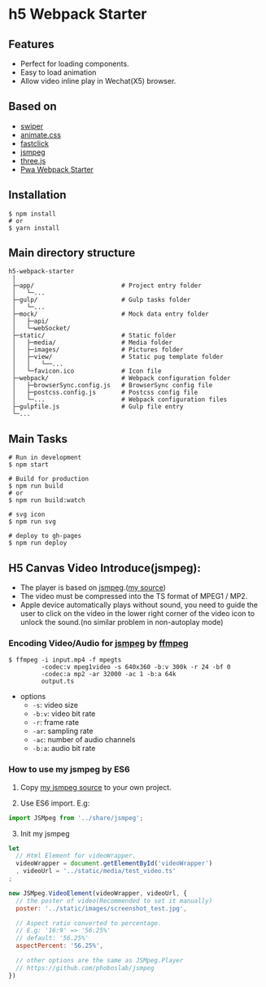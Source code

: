 # h5 Webpack Starter
## Features
* Perfect for loading components.
* Easy to load animation
* Allow video inline play in Wechat(X5) browser.

## Based on 
* [swiper](https://github.com/nolimits4web/Swiper)
* [animate.css](https://github.com/daneden/animate.css)
* [fastclick](https://github.com/ftlabs/fastclick)
* [jsmpeg](https://github.com/phoboslab/jsmpeg)
* [three.js](https://github.com/mrdoob/three.js)
* [Pwa Webpack Starter](https://github.com/cycjimmy/pwa-webpack-starter)

## Installation
```shell
$ npm install
# or
$ yarn install
```

## Main directory structure
```text
h5-webpack-starter
 │
 ├─app/                        # Project entry folder
 │   └─...
 ├─gulp/                       # Gulp tasks folder
 │   └─...
 ├─mock/                       # Mock data entry folder
 │   ├─api/
 │   └─webSocket/
 ├─static/                     # Static folder
 │   ├─media/                  # Media folder
 │   ├─images/                 # Pictures folder
 │   ├─view/                   # Static pug template folder
 │   │   └──...
 │   └─favicon.ico             # Icon file
 ├─webpack/                    # Webpack configuration folder
 │   ├─browserSync.config.js   # BrowserSync config file
 │   ├─postcss.config.js       # Postcss config file
 │   └─...                     # Webpack configuration files
 ├─gulpfile.js                 # Gulp file entry
 └─...
```

## Main Tasks
```shell
# Run in development
$ npm start

# Build for production
$ npm run build
# or
$ npm run build:watch

# svg icon
$ npm run svg

# deploy to gh-pages
$ npm run deploy
```

## H5 Canvas Video Introduce(jsmpeg):
* The player is based on [jsmpeg](https://github.com/phoboslab/jsmpeg).([my source](https://github.com/cycjimmy/h5-webpack-starter/tree/master/app/share/jsmpeg))
* The video must be compressed into the TS format of MPEG1 / MP2.
* Apple device automatically plays without sound, you need to guide the user to click on the video in the lower right corner of the video icon to unlock the sound.(no similar problem in non-autoplay mode)

### Encoding Video/Audio for [jsmpeg](https://github.com/phoboslab/jsmpeg) by [ffmpeg](https://ffmpeg.org/)
```shell
$ ffmpeg -i input.mp4 -f mpegts
         -codec:v mpeg1video -s 640x360 -b:v 300k -r 24 -bf 0
         -codec:a mp2 -ar 32000 -ac 1 -b:a 64k
         output.ts
```

* options
  * `-s`: video size
  * `-b:v`: video bit rate
  * `-r`: frame rate
  * `-ar`: sampling rate
  * `-ac`: number of audio channels
  * `-b:a`: audio bit rate

### How to use my jsmpeg by ES6
1. Copy [my jsmpeg source](https://github.com/cycjimmy/h5-webpack-starter/tree/master/app/share/jsmpeg) to your own project.

2. Use ES6 import. E.g:
  ```javascript
  import JSMpeg from '../share/jsmpeg';
  ```

3. Init my jsmpeg
  ```javascript
  let
    // Html Element for videoWrapper.
    videoWrapper = document.getElementById('videoWrapper')
    , videoUrl = '../static/media/test_video.ts'
  ;

  new JSMpeg.VideoElement(videoWrapper, videoUrl, {
    // the poster of video(Recommended to set it manually)
    poster: '../static/images/screenshot_test.jpg',

    // Aspect ratio converted to percentage.
    // E.g: '16:9' => '56.25%'
    // default: '56.25%'
    aspectPercent: '56.25%',

    // other options are the same as JSMpeg.Player
    // https://github.com/phoboslab/jsmpeg
  })
  ```